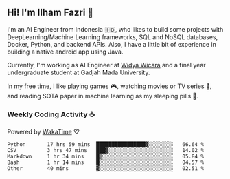 ## Hi! I'm Ilham Fazri 👋

I'm an AI Engineer from Indonesia 🇮🇩, who likes to build some projects with DeepLearning/Machine Learning frameworks, SQL and NoSQL databases, Docker, Python, and backend APIs. Also, I have a little bit of experience in building a native android app using Java.

Currently, I'm working as AI Engineer at [Widya Wicara](https://widyawicara.com) and a final year undergraduate student at Gadjah Mada University. 

In my free time, I like playing games 🎮, watching movies or TV series 🍿, and reading SOTA paper in machine learning as my sleeping pills 💊. 

### Weekly Coding Activity ☕
Powered by [WakaTime](https://wakatime.com/) ♡
<!--START_SECTION:waka-->

```text
Python       17 hrs 59 mins  ████████████████▓░░░░░░░░   66.64 %
CSV          3 hrs 47 mins   ███▓░░░░░░░░░░░░░░░░░░░░░   14.02 %
Markdown     1 hr 34 mins    █▒░░░░░░░░░░░░░░░░░░░░░░░   05.84 %
Bash         1 hr 14 mins    █░░░░░░░░░░░░░░░░░░░░░░░░   04.57 %
Other        40 mins         ▓░░░░░░░░░░░░░░░░░░░░░░░░   02.51 %
```

<!--END_SECTION:waka-->
